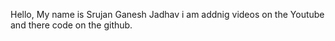 Hello, My name is Srujan Ganesh Jadhav i am addnig videos on the Youtube and there code on the github.
